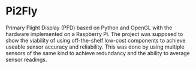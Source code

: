 # Pi2Fly
Primary Flight Display (PFD) based on Python and OpenGL with the hardware implemented on a Raspberry Pi.
The project was supposed to show the viability of using off-the-shelf low-cost components to achieve useable sensor accuracy and reliability.
This was done by using multiple sensors of the same kind to achieve redundancy and the ability to average sensor readings.
